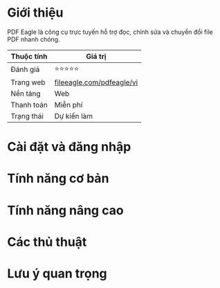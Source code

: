 # Giới thiệu
PDF Eagle là công cụ trực tuyến hỗ trợ đọc, chỉnh sửa và chuyển đổi file PDF nhanh chóng.

| Thuộc tính         | Giá trị                                  |
|--------------------|------------------------------------------|
| Đánh giá           | ⭐⭐⭐⭐⭐                                   |
| Trang web          | [fileeagle.com/pdfeagle/vi](https://fileeagle.com/pdfeagle/vi) |
| Nền tảng           | Web                                     |
| Thanh toán         | Miễn phí                                 |
| Trạng thái         | Dự kiến làm                              |

# Cài đặt và đăng nhập

# Tính năng cơ bản

# Tính năng nâng cao

# Các thủ thuật

# Lưu ý quan trọng

